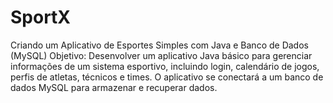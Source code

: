# SportX
Criando um Aplicativo de Esportes Simples com Java e Banco de Dados (MySQL)  Objetivo:  Desenvolver um aplicativo Java básico para gerenciar informações de um sistema esportivo, incluindo login, calendário de jogos, perfis de atletas, técnicos e times. O aplicativo se conectará a um banco de dados MySQL para armazenar e recuperar dados.
